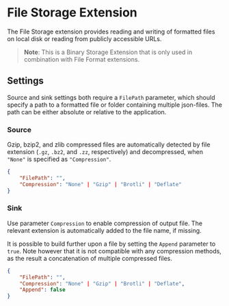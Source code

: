 # File Storage Extension

The File Storage extension provides reading and writing of formatted files on local disk or reading from publicly accessible URLs.

> **Note**: This is a Binary Storage Extension that is only used in combination with File Format extensions. 

## Settings

Source and sink settings both require a `FilePath` parameter, which should specify a path to a formatted file or folder containing multiple json-files. The path can be either absolute or relative to the application. 

### Source

Gzip, bzip2, and zlib compressed files are automatically detected by file extension
(`.gz`, `.bz2`, and `.zz`, respectively) and decompressed, when `"None"` is specified as `"Compression"`.

```json
{
    "FilePath": "",
    "Compression": "None" | "Gzip" | "Brotli" | "Deflate"
}

```

### Sink

Use parameter `Compression` to enable compression of output file. 
The relevant extension is automatically added to the file name, if missing.

It is possible to build further upon a file by setting the `Append` parameter
to `true`. Note however that it is not compatible with any compression methods,
as the result a concatenation of multiple compressed files.

```json
{
    "FilePath": "",
    "Compression": "None" | "Gzip" | "Brotli" | "Deflate",
    "Append": false
}
```
